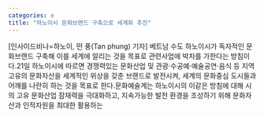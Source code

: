 ```yaml
---
categories: e
title: "하노이시 문화브랜드 구축으로 세계화 추진"
---
```

[인사이드비나=하노이, 떤 풍(Tan phung) 기자] 베트남 수도 하노이시가 독자적인 문화브랜드 구축해 이를 세계에 알리는 것을 목표로 관련사업에 박차를 가한다는 방침이다.21일 하노이시에 따르면 경쟁력있는 문화산업 및 관광·수공예·예술공연·음식 등 지역고유의 문화자산을 세계적인 위상을 갖춘 브랜드로 발전시켜, 세계의 문화중심 도시들과 어깨를 나란히 하는 것을 목표로 한다.문화예술계는 하노이시의 이같은 방침에 대해 시의 고유 문화산업 잠재력을 극대화하고, 지속가능한 발전 환경을 조성하기 위해 문화자산과 인적자원을 최대한 활용하는